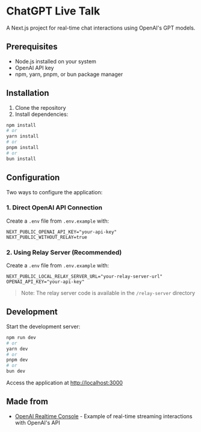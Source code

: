 # ChatGPT Live Talk

A Next.js project for real-time chat interactions using OpenAI's GPT models.

## Prerequisites

- Node.js installed on your system
- OpenAI API key
- npm, yarn, pnpm, or bun package manager

## Installation

1. Clone the repository
2. Install dependencies:

```bash
npm install
# or
yarn install
# or
pnpm install
# or
bun install
```

## Configuration

Two ways to configure the application:

### 1. Direct OpenAI API Connection

Create a `.env` file from `.env.example` with:

```env
NEXT_PUBLIC_OPENAI_API_KEY="your-api-key"
NEXT_PUBLIC_WITHOUT_RELAY=true
```

### 2. Using Relay Server (Recommended)

Create a `.env` file from `.env.example` with:

```env
NEXT_PUBLIC_LOCAL_RELAY_SERVER_URL="your-relay-server-url"
OPENAI_API_KEY="your-api-key"
```

> Note: The relay server code is available in the `/relay-server` directory

## Development

Start the development server:

```bash
npm run dev
# or
yarn dev
# or
pnpm dev
# or
bun dev
```

Access the application at [http://localhost:3000](http://localhost:3000)

## Made from

- [OpenAI Realtime Console](https://github.com/openai/openai-realtime-console) - Example of real-time streaming interactions with OpenAI's API
